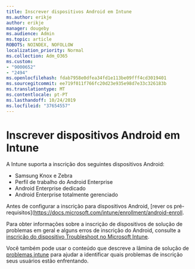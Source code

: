 ```yaml
---
title: Inscrever dispositivos Android em Intune
ms.author: erikje
author: erikje
manager: dougeby
ms.audience: Admin
ms.topic: article
ROBOTS: NOINDEX, NOFOLLOW
localization_priority: Normal
ms.collection: Adm_O365
ms.custom:
- "9000652"
- "2494"
ms.openlocfilehash: fdab7958e0dfea34fd1e113be09fff4cd3019401
ms.sourcegitcommit: ee719f011f766fc20d23e935e98d7e33c326183b
ms.translationtype: MT
ms.contentlocale: pt-PT
ms.lasthandoff: 10/24/2019
ms.locfileid: "37654557"
---
```

# <a name="enrolling-android-devices-into-intune"></a>Inscrever dispositivos Android em Intune

A Intune suporta a inscrição dos seguintes dispositivos Android:
- Samsung Knox e Zebra
- Perfil de trabalho do Android Enterprise
- Android Enterprise dedicado
- Android Enterprise totalmente gerenciado

Antes de configurar a inscrição para dispositivos Android, [rever os pré-requisitos](https://docs.microsoft.com/intune/enrollment/android-enroll.

Para obter informações sobre a inscrição de dispositivos de solução de problemas em geral e alguns erros de inscrição do Android, consulte a [inscrição do dispositivo Troubleshoot no Microsoft Intune](https://docs.microsoft.com/intune/enrollment/troubleshoot-device-enrollment-in-intune).

Você também pode usar o conteúdo que descreve a lâmina de solução de [problemas intune](https://docs.microsoft.com/intune/fundamentals/help-desk-operators) para ajudar a identificar quais problemas de inscrição seus usuários estão enfrentando.





